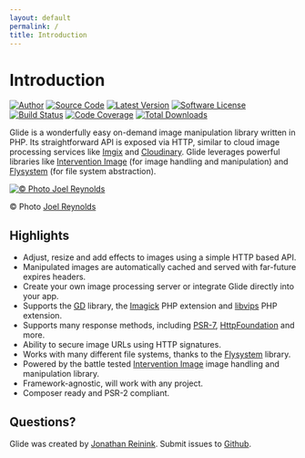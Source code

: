 ```yaml
---
layout: default
permalink: /
title: Introduction
---
```


# Introduction

[![Author](https://img.shields.io/badge/author-@reinink-blue.svg?style=flat-square)](https://twitter.com/reinink)
[![Source Code](https://img.shields.io/badge/github-thephpleague/glide-blue.svg?style=flat-square)](https://github.com/thephpleague/glide)
[![Latest Version](https://img.shields.io/github/release/thephpleague/glide.svg?style=flat-square)](https://github.com/thephpleague/glide/releases)
[![Software License](https://img.shields.io/badge/license-MIT-brightgreen.svg?style=flat-square)](https://github.com/thephpleague/glide/blob/master/LICENSE)<br>
[![Build Status](https://img.shields.io/github/actions/workflow/status/thephpleague/glide/test.yaml?style=flat-square&branch=master)](https://github.com/thephpleague/glide/actions/workflows/test.yaml?query=branch%3Amaster++)
[![Code Coverage](https://img.shields.io/codecov/c/github/thephpleague/glide/master?style=flat-square)](https://app.codecov.io/gh/thephpleague/glide/)
[![Total Downloads](https://img.shields.io/packagist/dt/league/glide.svg?style=flat-square)](https://packagist.org/packages/league/glide)

Glide is a wonderfully easy on-demand image manipulation library written in PHP. Its straightforward API is exposed via HTTP, similar to cloud image processing services like [Imgix](http://www.imgix.com/) and [Cloudinary](http://cloudinary.com/). Glide leverages powerful libraries like [Intervention Image](http://image.intervention.io/) (for image handling and manipulation) and [Flysystem](http://flysystem.thephpleague.com/) (for file system abstraction).

[![© Photo Joel Reynolds](https://glide.herokuapp.com/1.0/kayaks.jpg?w=1000&gam=.9&sharp=8)](https://glide.herokuapp.com/1.0/kayaks.jpg?w=1000&gam=.9&sharp=8)

<p class="photo_credit">© Photo <a href="http://www.joelreynolds.ca/">Joel Reynolds</a></p>

## Highlights

- Adjust, resize and add effects to images using a simple HTTP based API.
- Manipulated images are automatically cached and served with far-future expires headers.
- Create your own image processing server or integrate Glide directly into your app.
- Supports the [GD](http://php.net/manual/en/book.image.php) library, the [Imagick](http://php.net/manual/en/book.imagick.php) PHP extension and [libvips](https://github.com/libvips/php-vips) PHP extension.
- Supports many response methods, including [PSR-7](http://www.php-fig.org/psr/psr-7/), [HttpFoundation](http://symfony.com/doc/current/components/http_foundation/introduction.html) and more.
- Ability to secure image URLs using HTTP signatures.
- Works with many different file systems, thanks to the [Flysystem](http://flysystem.thephpleague.com/) library.
- Powered by the battle tested [Intervention Image](http://image.intervention.io/) image handling and manipulation library.
- Framework-agnostic, will work with any project.
- Composer ready and PSR-2 compliant.

## Questions?

Glide was created by [Jonathan Reinink](https://twitter.com/reinink). Submit issues to [Github](https://github.com/thephpleague/glide/issues).
